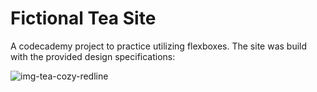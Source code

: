# Fictional Tea Site

A codecademy project to practice utilizing flexboxes. The site was build with the provided design specifications:



![img-tea-cozy-redline](https://github.com/user-attachments/assets/fcb22be0-5ce2-4346-a5f2-93e574a55701)
